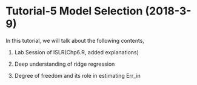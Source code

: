 # Tutorial-5 Model Selection (2018-3-9)
In this tutorial, we will talk about the following contents,

1. Lab Session of ISLR(Chp6.R, added explanations)

2. Deep understanding of ridge regression

3. Degree of freedom and its role in estimating Err_in


